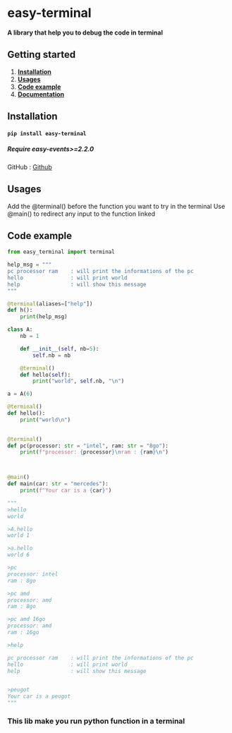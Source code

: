 # easy-terminal

**A library that help you to debug the code in terminal**

## Getting started

1. [**Installation**](#installation)
2. [**Usages**](#usages)
3. [**Code example**](#code-example)
4. [**Documentation**](#documentation)

## Installation

#### `pip install easy-terminal`

##### Require easy-events>=2.2.0

GitHub : [Github](https://github.com/ThePhoenix78/easy-debug)


## Usages

Add the @terminal() before the function you want to try in the terminal
Use @main() to redirect any input to the function linked

## Code example

```py
from easy_terminal import terminal

help_msg = """
pc processor ram    : will print the informations of the pc
hello               : will print world
help                : will show this message
"""

@terminal(aliases=["help"])
def h():
    print(help_msg)

class A:
    nb = 1

    def __init__(self, nb=5):
        self.nb = nb

    @terminal()
    def hello(self):
        print("world", self.nb, "\n")

a = A(6)

@terminal()
def hello():
    print("world\n")
    

@terminal()
def pc(processor: str = "intel", ram: str = "8go"):
    print(f"processor: {processor}\nram : {ram}\n")



@main()
def main(car: str = "mercedes"):
    print(f"Your car is a {car}")

"""
>hello
world

>A.hello
world 1

>a.hello
world 6

>pc
processor: intel
ram : 8go

>pc amd
processor: amd
ram : 8go

>pc amd 16go
processor: amd
ram : 16go

>help

pc processor ram    : will print the informations of the pc
hello               : will print world
help                : will show this message


>peugot
Your car is a peugot
"""

```

### This lib make you run python function in a terminal
